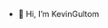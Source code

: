 - 👋 Hi, I’m KevinGultom



<!---
kevingultom/kevingultom is a ✨ special ✨ repository because its `README.md` (this file) appears on your GitHub profile.
You can click the Preview link to take a look at your changes.
--->
